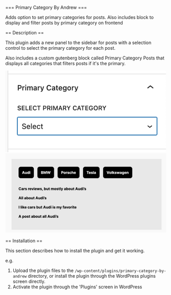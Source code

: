 === Primary Category By Andrew === 

Adds option to set primary categories for posts. Also includes block to display and filter posts by primary category on frontend

== Description ==

This plugin adds a new panel to the sidebar for posts with a selection control to select the primary category for each post.

Also includes a custom gutenberg block called Primary Category Posts that displays all categories that filters posts if it's the primary.

![Alt text](/primary-category-panel.png?raw=true "Sidebar Panel")
![Alt text](/primary-category-frontend.png?raw=true "Frontend with block")

== Installation ==

This section describes how to install the plugin and get it working.

e.g.

1. Upload the plugin files to the `/wp-content/plugins/primary-category-by-andrew` directory, or install the plugin through the WordPress plugins screen directly.
1. Activate the plugin through the 'Plugins' screen in WordPress
